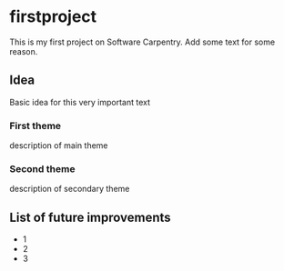# firstproject
This is my first project on Software Carpentry.
Add some text for some reason.

## Idea
Basic idea for this very important text

### First theme
description of main theme

### Second theme
description of secondary theme

## List of future improvements

- 1
- 2
- 3
